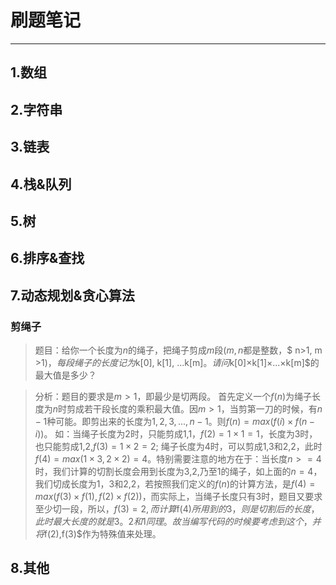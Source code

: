 # 刷题笔记
----------
## 1.数组 
## 2.字符串
## 3.链表
## 4.栈&队列
## 5.树
## 6.排序&查找
## 7.动态规划&贪心算法
### 剪绳子
> 题目：给你一个长度为$n$的绳子，把绳子剪成$m$段($m,n$都是整数，$ n>1, m >1$)，每段绳子的长度记为$k[0], k[1], ...k[m]$。请问$k[0]×k[1]×...×k[m]$的最大值是多少？

> 分析：题目的要求是$m>1$，即最少是切两段。
> 首先定义一个$f(n)$为绳子长度为$n$时剪成若干段长度的乘积最大值。因$m>1$，当剪第一刀的时候，有$n-1$种可能。即剪出来的长度为$1, 2, 3, ..., n-1$。则$f(n)=max(f(i)×f(n-i))$。
> 如：当绳子长度为2时，只能剪成1,1，$f(2)=1×1=1$，长度为3时，也只能剪成1,2,$f(3)=1×2=2$; 绳子长度为4时，可以剪成1,3和2,2，此时$f(4)=max(1×3, 2×2)=4$。特别需要注意的地方在于：当长度$n>=4$时，我们计算的切割长度会用到长度为3,2,乃至1的绳子，如上面的$n=4$，我们切成长度为1，3和2,2，若按照我们定义的$f(n)$的计算方法，是$f(4)=max(f(3)×f(1),f(2)×f(2))$，而实际上，当绳子长度只有3时，题目又要求至少切一段，所以，$f(3)=2,而计算$f(4)$所用到的3，则是切割后的长度，此时最大长度的就是3。2和1同理。故当编写代码的时候要考虑到这个，并将$f(2),f(3)$作为特殊值来处理。


## 8.其他

